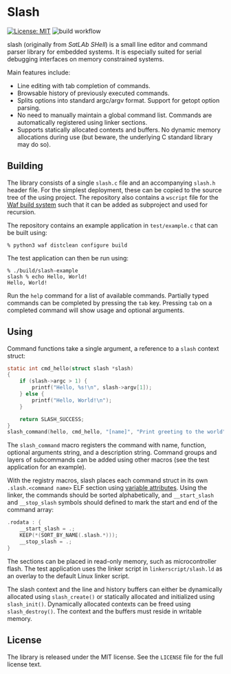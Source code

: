 # Slash

[![License: MIT](https://img.shields.io/badge/License-MIT-blue.svg)](https://opensource.org/licenses/MIT)
![build workflow](https://github.com/satlab/slash/actions/workflows/build.yml/badge.svg)

slash (originally from *SatLAb SHell*) is a small line editor and command parser library for embedded systems. It is especially suited for serial debugging interfaces on memory constrained systems.

Main features include:

* Line editing with tab completion of commands.
* Browsable history of previously executed commands.
* Splits options into standard argc/argv format. Support for getopt option parsing.
* No need to manually maintain a global command list. Commands are automatically registered using linker sections.
* Supports statically allocated contexts and buffers. No dynamic memory allocations during use (but beware, the underlying C standard library may do so).

## Building

The library consists of a single `slash.c` file and an accompanying `slash.h` header file. For the simplest deployment, these can be copied to the source tree of the using project. The repository also contains a `wscript` file for the [Waf build system](https://waf.io/) such that it can be added as subproject and used for recursion.

The repository contains an example application in `test/example.c` that can be built using:

``` console
% python3 waf distclean configure build
```

The test application can then be run using:

``` console
% ./build/slash-example
slash % echo Hello, World!
Hello, World!
```

Run the `help` command for a list of available commands. Partially typed commands can be completed by pressing the `tab` key. Pressing `tab` on a completed command will show usage and optional arguments.

## Using

Command functions take a single argument, a reference to a `slash` context struct:

``` c
static int cmd_hello(struct slash *slash)
{
    if (slash->argc > 1) {
        printf("Hello, %s!\n", slash->argv[1]);
    } else {
        printf("Hello, World!\n");
    }

    return SLASH_SUCCESS;
}
slash_command(hello, cmd_hello, "[name]", "Print greeting to the world");
```

The `slash_command` macro registers the command with name, function, optional arguments string, and a description string. Command groups and layers of subcommands can be added using other macros (see the test application for an example).

With the registry macros, slash places each command struct in its own `.slash.<command name>` ELF section using [variable attributes](https://gcc.gnu.org/onlinedocs/gcc/Common-Variable-Attributes.html#index-section-variable-attribute). Using the linker, the commands should be sorted alphabetically, and `__start_slash` and `__stop_slash` symbols should defined to mark the start and end of the command array:

``` c
.rodata : {
    __start_slash = .;
    KEEP(*(SORT_BY_NAME(.slash.*)));
    __stop_slash = .;
}
```

The sections can be placed in read-only memory, such as microcontroller flash. The test application uses the linker script in `linkerscript/slash.ld` as an overlay to the default Linux linker script.

The slash context and the line and history buffers can either be dynamically allocated using `slash_create()` or statically allocated and initialized using `slash_init()`.  Dynamically allocated contexts can be freed using `slash_destroy()`. The context and the buffers must reside in writable memory.

## License

The library is released under the MIT license. See the `LICENSE` file for the full license text.
